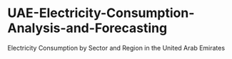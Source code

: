 # UAE-Electricity-Consumption-Analysis-and-Forecasting
Electricity Consumption by Sector and Region in the United Arab Emirates

